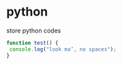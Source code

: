 # python
store python codes

```javascript
function test() {
 console.log("look ma’, no spaces");
}
```
